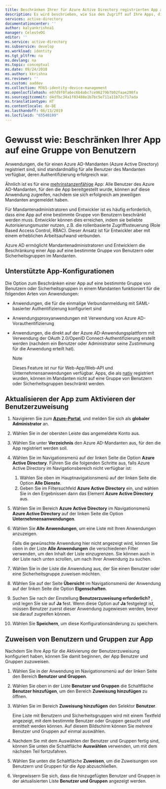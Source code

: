 ```yaml
---
title: Beschränken Ihrer für Azure Active Directory registrierten App auf eine Gruppe von Benutzern
description: Es wird beschrieben, wie Sie den Zugriff auf Ihre Apps, die für Azure AD registriert sind, auf eine Gruppe von ausgewählten Benutzern beschränken.
services: active-directory
documentationcenter: ''
author: kalyankrishna1
manager: CelesteDG
editor: ''
ms.service: active-directory
ms.subservice: develop
ms.workload: identity
ms.tgt_pltfrm: na
ms.devlang: na
ms.topic: conceptual
ms.date: 09/24/2018
ms.author: kkrishna
ms.reviewer: ''
ms.custom: aaddev
ms.collection: M365-identity-device-management
ms.openlocfilehash: e07d9f0fa6ec6b4abc7ce96279b7b02faae298fa
ms.sourcegitcommit: d4dfbc34a1f03488e1b7bc5e711a11b72c717ada
ms.translationtype: HT
ms.contentlocale: de-DE
ms.lasthandoff: 06/13/2019
ms.locfileid: "65540199"
---
```

# <a name="how-to-restrict-your-app-to-a-set-of-users"></a>Gewusst wie: Beschränken Ihrer App auf eine Gruppe von Benutzern

Anwendungen, die für einen Azure AD-Mandanten (Azure Active Directory) registriert sind, sind standardmäßig für alle Benutzer des Mandanten verfügbar, deren Authentifizierung erfolgreich war.

Ähnlich ist es für eine [mehrinstanzenfähige](howto-convert-app-to-be-multi-tenant.md) App: Alle Benutzer des Azure AD-Mandanten, für den die App bereitgestellt wurde, können auf diese Anwendung zugreifen, nachdem sie sich erfolgreich am jeweiligen Mandanten angemeldet haben.

Für Mandantenadministratoren und Entwickler ist es häufig erforderlich, dass eine App auf eine bestimmte Gruppe von Benutzern beschränkt werden muss. Entwickler können dies erreichen, indem sie beliebte Autorisierungsmuster nutzen, z.B. die rollenbasierte Zugriffssteuerung (Role Based Access Control, RBAC). Dieser Ansatz ist für Entwickler aber mit einem erheblichen Arbeitsaufwand verbunden.

Azure AD ermöglicht Mandantenadministratoren und Entwicklern die Beschränkung einer App auf eine bestimmte Gruppe von Benutzern oder Sicherheitsgruppen im Mandanten.

## <a name="supported-app-configurations"></a>Unterstützte App-Konfigurationen

Die Option zum Beschränken einer App auf eine bestimmte Gruppe von Benutzern oder Sicherheitsgruppen in einem Mandanten funktioniert für die folgenden Arten von Anwendungen:

- Anwendungen, die für die einmalige Verbundanmeldung mit SAML-basierter Authentifizierung konfiguriert sind
- Anwendungsproxyanwendungen mit Verwendung von Azure AD-Vorauthentifizierung
- Anwendungen, die direkt auf der Azure AD-Anwendungsplattform mit Verwendung der OAuth 2.0/OpenID Connect-Authentifizierung erstellt werden (nachdem ein Benutzer oder Administrator seine Zustimmung für die Anwendung erteilt hat).

     > [!NOTE]
     > Dieses Feature ist nur für Web-App/Web-API und Unternehmensanwendungen verfügbar. Apps, die als [nativ](quickstart-v1-integrate-apps-with-azure-ad.md) registriert wurden, können im Mandanten nicht auf eine Gruppe von Benutzern oder Sicherheitsgruppen beschränkt werden.

## <a name="update-the-app-to-enable-user-assignment"></a>Aktualisieren der App zum Aktivieren der Benutzerzuweisung

1. Navigieren Sie zum [**Azure-Portal**](https://portal.azure.com/), und melden Sie sich als **globaler Administrator** an.
1. Wählen Sie in der obersten Leiste das angemeldete Konto aus. 
1. Wählen Sie unter **Verzeichnis** den Azure AD-Mandanten aus, für den die App registriert werden soll.
1. Wählen Sie im Navigationsmenü auf der linken Seite die Option **Azure Active Directory**. Führen Sie die folgenden Schritte aus, falls Azure Active Directory im Navigationsbereich nicht verfügbar ist:

    1. Wählen Sie oben im Hauptnavigationsmenü auf der linken Seite die Option **Alle Dienste**.
    1. Geben Sie im Filtersuchfeld **Azure Active Directory** ein, und wählen Sie in den Ergebnissen dann das Element **Azure Active Directory** aus.

1. Wählen Sie im Bereich **Azure Active Directory** im Navigationsmenü **Azure Active Directory** auf der linken Seite die Option **Unternehmensanwendungen**.
1. Wählen Sie **Alle Anwendungen**, um eine Liste mit Ihren Anwendungen anzuzeigen.

     Falls die gewünschte Anwendung hier nicht angezeigt wird, können Sie oben in der Liste **Alle Anwendungen** die verschiedenen Filter verwenden, um den Inhalt der Liste einzugrenzen. Sie können auch in der Liste nach unten scrollen, um nach Ihrer Anwendung zu suchen.

1. Wählen Sie in der Liste die Anwendung aus, der Sie einen Benutzer oder eine Sicherheitsgruppe zuweisen möchten.
1. Wählen Sie auf der Seite **Übersicht** im Navigationsmenü der Anwendung auf der linken Seite die Option **Eigenschaften**.
1. Suchen Sie nach der Einstellung **Benutzerzuweisung erforderlich?** , und legen Sie sie auf **Ja** fest. Wenn diese Option auf **Ja** festgelegt ist, müssen Benutzer zuerst dieser Anwendung zugewiesen werden, bevor sie darauf zugreifen können.
1. Wählen Sie **Speichern**, um diese Konfigurationsänderung zu speichern.

## <a name="assign-users-and-groups-to-the-app"></a>Zuweisen von Benutzern und Gruppen zur App

Nachdem Sie Ihre App für die Aktivierung der Benutzerzuweisung konfiguriert haben, können Sie damit beginnen, der App Benutzer und Gruppen zuzuweisen.

1. Wählen Sie in der Anwendung im Navigationsmenü auf der linken Seite den Bereich **Benutzer und Gruppen**.
1. Wählen Sie oben in der Liste **Benutzer und Gruppen** die Schaltfläche **Benutzer hinzufügen**, um den Bereich **Zuweisung hinzufügen** zu öffnen.
1. Wählen Sie im Bereich **Zuweisung hinzufügen** den Selektor **Benutzer**. 

     Eine Liste mit Benutzern und Sicherheitsgruppen wird mit einem Textfeld angezeigt, mit dem bestimmte Benutzer oder Gruppen gesucht und ermittelt werden können. Auf diesem Bildschirm können Sie mehrere Benutzer und Gruppen auf einmal auswählen.

1. Nachdem Sie mit dem Auswählen der Benutzer und Gruppen fertig sind, können Sie unten die Schaltfläche **Auswählen** verwenden, um mit dem nächsten Teil fortzufahren.
1. Wählen Sie unten die Schaltfläche **Zuweisen**, um die Zuweisungen von Benutzern und Gruppen für die App abzuschließen. 
1. Vergewissern Sie sich, dass die hinzugefügten Benutzer und Gruppen in der aktualisierten Liste **Benutzer und Gruppen** angezeigt werden.

